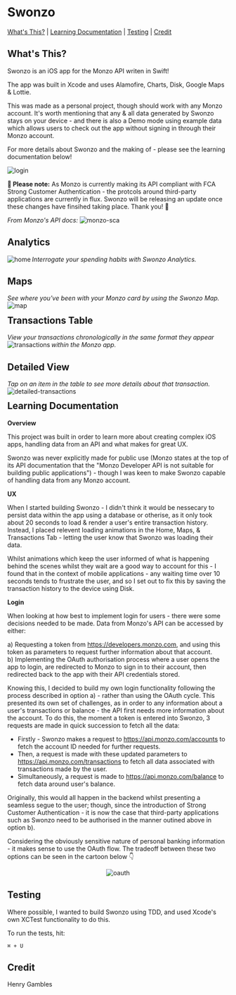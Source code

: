 # Swonzo

[What's This?](#whats-this) | [Learning Documentation](#learning-documentation) | [Testing](#Testing)  | [Credit](#Credit) 

## What's This?

Swonzo is an iOS app for the Monzo API writen in Swift!

The app was built in Xcode and uses Alamofire, Charts, Disk, Google Maps & Lottie.

This was made as a personal project, though should work with any Monzo account. It's worth mentioning that any & all data generated by Swonzo stays on your device - and there is also a Demo mode using example data which allows users to check out the app without signing in through their Monzo account.

For more details about Swonzo and the making of - please see the learning documentation below!

<img src="../master/Swonzo/Mockups/login.png" alt="login"/>

**🚧 Please note:** As Monzo is currently making its API compliant with FCA Strong Customer Authentication - the protcols around third-party applications are currently in flux. Swonzo will be releasing an update once these changes have finsihed taking place. Thank you! 🚧

*From Monzo's API docs:*
<img src="../master/Swonzo/Mockups/SCA.png" alt="monzo-sca"/>

## Analytics
*Interrogate your spending habits with Swonzo Analytics.*
<img align="left" src="../master/Swonzo/Mockups/home-data.png" alt="home">

## Maps 
*See where you've been with your Monzo card by using the Swonzo Map.*
<img align="left" src="../master/Swonzo/Mockups/map.png" alt="map">

## Transactions Table
*View your transactions chronologically in the same format they appear within the Monzo app.*
<img align="left" src="../master/Swonzo/Mockups/transactions.png" alt="transactions">

## Detailed View
*Tap on an item in the table to see more details about that transaction.*
<img align="left" src="../master/Swonzo/Mockups/detailedTransactions.png" alt="detailed-transactions">

## Learning Documentation

**Overview**

This project was built in order to learn more about creating complex iOS apps, handling data from an API and what makes for great UX.

Swonzo was never explicitly made for public use (Monzo states at the top of its API documentation that the "Monzo Developer API is not suitable for building public applications") - though I was keen to make Swonzo capable of handling data from any Monzo account.

**UX**

When I started building Swonzo - I didn't think it would be nessecary to persist data within the app using a database or otherise, as it only took about 20 seconds to load & render a user's entire transaction history. Instead, I placed relevent loading animations in the Home, Maps, & Transactions Tab - letting the user know that Swonzo was loading their data.

Whilst animations which keep the user informed of what is happening behind the scenes whilst they wait are a good way to account for this - I found that in the context of mobile applications - any waiting time over 10 seconds tends to frustrate the user, and so I set out to fix this by saving the transaction history to the device using Disk.

**Login**

When looking at how best to implement login for users - there were some decisions needed to be made. Data from Monzo's API can be accessed by either:

a) Requesting a token from https://developers.monzo.com, and using this token as parameters to request further information about that account.<br>
b) Implementing the OAuth authorisation process where a user opens the app to login, are redirected to Monzo to sign in to their account, then redirected back to the app with their API credentials stored. 

Knowing this, I decided to build my own login functionality following the process described in option a) - rather than using the OAuth cycle. This presented its own set of challenges, as in order to any information about a user's transactions or balance - the API first needs more information about the account. To do this, the moment a token is entered into Swonzo, 3 requests are made in quick succession to fetch all the data:

- Firstly - Swonzo makes a request to https://api.monzo.com/accounts to fetch the account ID needed for further requests.
- Then, a request is made with these updated parameters to https://api.monzo.com/transactions to fetch all data associated with transactions made by the user.
- Simultaneously, a request is made to https://api.monzo.com/balance to fetch data around user's balance.

Originally, this would all happen in the backend whilst presenting a seamless segue to the user; though, since the introduction of Strong Customer Authentication - it is now the case that third-party applications such as Swonzo need to be authorised in the manner outined above in option b).

Considering the obviously sensitive nature of personal banking information - it makes sense to use the OAuth flow. The tradeoff between these two options can be seen in the cartoon below 👇

<p align="center">
<img src="../master/Swonzo/Mockups/oauth-tradeoff.png" alt="oauth">
</p>

## Testing

Where possible, I wanted to build Swonzo using TDD, and used Xcode's own XCTest functionality to do this.

To run the tests, hit:
```
⌘ + U
```

## Credit

Henry Gambles
